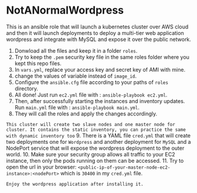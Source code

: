 # NotANormalWordpress
This is an ansible role that will launch a kubernetes cluster over AWS cloud and then it will launch deployments to deploy a multi-tier web application wordpress and integrate with MySQL and expose it over the public network.

1. Donwload all the files and keep it in a folder  `roles`.
2. Try to keep the `.pem` security key file in the same roles folder where you kept this repo files.
3. In `vars.yml`, replace your access key and secret key of AMI with mine.
4. change the values of variable instead of `image_id`.
5. Configure the `ansible.cfg` file according to your paths of `roles` directory.
6. All done! Just run `ec2.yml` file with : `ansible-playbook ec2.yml`.
7. Then, after successfully starting the instances and inventory updates. Run `main.yml` file with : `ansible-playbook main.yml`.
8. They will call the roles and apply the changes accordingly.

`This cluster will create two slave nodes and one master node for cluster. It contains the static inventory, you can practice the same with dynamic inventory too`
9. There is a YAML file `cred.yml` that will create two deployments one for `Wordpress` and another deployment for `MySQL` and a NodePort service that will expose the wordpress deployment to the outer world.
10. Make sure your security group allows all traffic to your EC2 instance, then only the pods running on them can be accessed.
11. Try to open the url in your browser: `<public-ip-of-your-master-node-ec2-instance>:<nodePort>` which is `30400` in my `cred.yml` file.

`Enjoy the wordpress application after installing it.`
